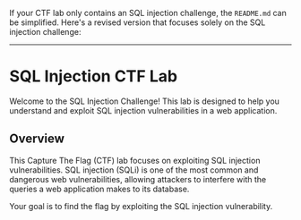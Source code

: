 If your CTF lab only contains an SQL injection challenge, the `README.md` can be simplified. Here's a revised version that focuses solely on the SQL injection challenge:

---

# SQL Injection CTF Lab

Welcome to the SQL Injection Challenge! This lab is designed to help you understand and exploit SQL injection vulnerabilities in a web application.

## Overview

This Capture The Flag (CTF) lab focuses on exploiting SQL injection vulnerabilities. SQL injection (SQLi) is one of the most common and dangerous web vulnerabilities, allowing attackers to interfere with the queries a web application makes to its database.

Your goal is to find the flag by exploiting the SQL injection vulnerability.